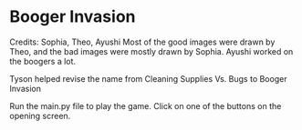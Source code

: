 # Booger Invasion

Credits: Sophia, Theo, Ayushi 
Most of the good images were drawn by Theo, and the bad images were mostly drawn by Sophia. Ayushi worked on the boogers a lot.

Tyson helped revise the name from Cleaning Supplies Vs. Bugs to Booger Invasion

Run the main.py file to play the game. Click on one of the buttons on the opening screen.

